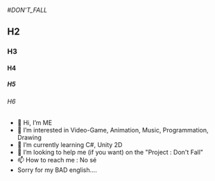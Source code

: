 #_DON'T_FALL_
## H2
### H3
#### H4
##### H5
###### H6
- 👋 Hi, I’m ME
- 👀 I’m interested in Video-Game, Animation, Music, Programmation, Drawing
- 🌱 I’m currently learning C#, Unity 2D
- 💞️ I’m looking to help me (if you want) on the "Project : Don't Fall"
- 📫 How to reach me : No sé
- Sorry for my BAD english....

<!---
VaxThrash/VaxThrash is a ✨ special ✨ repository because its `README.md` (this file) appears on your GitHub profile.
You can click the Preview link to take a look at your changes.
--->
